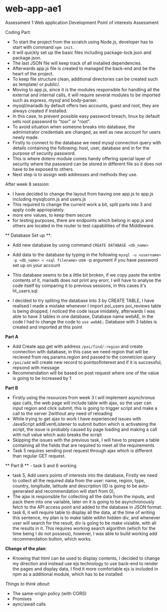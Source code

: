 # web-app-ae1
Assessment 1 Web application Development
Point of interests Assessment

Coding Part:
- To start the project from the scratch using Node.js, developer has to start with command ``npm init``.
- It will quickly set up the basic files including package-lock.json and package.json.
- The last JSON file will keep track of all installed dependencies.
- Afterwards app.js file is created to managed the back-end and be the heart of the project.
- To keep file structure clean, additional directories can be created such as template/ or public/.
- Moving to app.js, since it is the modules responsible for handling all the external and internal calls, it will require several modules to be imported such as express, mysql and body-parser.
- mysql/mariadb by default offers two accounts, guest and root, they are always created if installed.
- In this case, to prevent possible easy password breach, linux by default sets root password to "toor" or "root".
- To avoid situation when someone breaks into database, the administrator credentials are changed, as well as new account for users newly made.
- Firstly to connect to the database we need mysql connection query with details containing the following: host, user, database and in for the purpose of security password.
- This is where dotenv module comes handy offering special layer of security where the password can be stored in different file so it does not have to be exposed to others.
- Next step is to assign web addresses and methods they use.

After week 8 session:
- I have decided to change the layout from having one app.js to app.js including mysqlconn.js and users.js
- This required to change the current work a bit, split parts into 3 and apply code appriopiately.
- more env values, to keep them secure
- for testing purposes, there are endpoints which belong in app.js and others are located in the router to test capabilities of the Middleware.

** Database Set up **:
- Add new database by using command `CREATE DATABASE <db_name>`
- Add data to the database by typing in the following `mysql -u <username> -p <db_name> < <sql filename>` use -p argument if you have password set up on your account

- This database seems to be a little bit broken, if we copy paste the entire contents of it, mariadb does not print any erorr, I will have to analyse the code itself by comparing it to previous sessions, in this cases it's ht_users.sql
- I decided to try spliting the database into 3 by CREATE TABLE, I have realised I made a mistake whenever I import poi_users poi_reviews table is being dropped, I noticed the code issue imidately, afterwards I was able to have 3 tables in one database, Database name webAE, in the code I had to change the code to `use webAE;` 
Database with 3 tables is created and imported at this point

**Part A**
- Add Create app.get with address ``/poi/find/:region`` and create connection with database, in this case we need region that will be recieved from req.params.region and passed to the connetcion query
- ``/poi/add`` will create new record to pointsofinterest and if it is successful, repsond with message
- Recommendation will be based on post request where one of the value is going to be increased by 1

**Part B**
- Firstly using the resources from week 3 I will implement asynchronus ajax calls, the web page will include table with ajax, so the user can input region and click submit, this is going to trigger script and make a call to the server 2without any need of reloading
- While trying to get ajax to work I have experienced issues with JavaScript addEventListener to submit button which is activateing the script, the issue is probably caused by page loading and making a call with null value which auto breaks the script
- Skipping the issues with the previous task, I will have to prepare a table containing all the fields that are required to meet all the requirements
- Task 5 requires sending post request through ajax which is different than regular GET request.

** Part B ** - task 5 and 6 working
- task 5, Add users points of interests into the database, Firstly we need to collect all the required data from the user: name, region, type, country, longitude, latitude and description (ID is going to be auto-generated and recommendation will start from 0),
- The ajax is responsible for collecting all the data from the inputs, and pack them into one variable, later on it is going to be asynchronously fetch to the API access point and added to the database in JSON format. 
- task 6, it will require table to display all the data, at the time of writing this sentence, my plan is to make table witihn hidden div, and whenever user will search for the result, div is going to be make visiable, with all the results in it. This requires working search algorithm (which for the time being I do not possess), however, I was able to build working add recommendation button, which works. 

**Change of the plan**:
- Knowing that html can be used to display contents, I decided to change my direction and instead use ejs technology to use back-end to render the pages and display data, I find it more comfortable
ejs is included in npm as a additional module, which has to be installed


*Things to think about*:
- The same-origin policy (with CORS)
- Promises
- aync/await calls 
